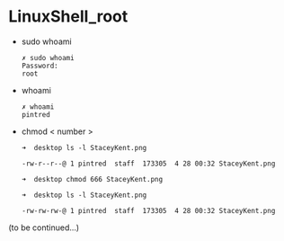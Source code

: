 # LinuxShell_root

* sudo whoami

      ✗ sudo whoami
      Password:
      root

* whoami

      ✗ whoami
      pintred
      
* chmod < number >

      ➜  desktop ls -l StaceyKent.png  

      -rw-r--r--@ 1 pintred  staff  173305  4 28 00:32 StaceyKent.png

      ➜  desktop chmod 666 StaceyKent.png

      ➜  desktop ls -l StaceyKent.png

      -rw-rw-rw-@ 1 pintred  staff  173305  4 28 00:32 StaceyKent.png

(to be continued...)
